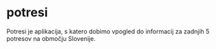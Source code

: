 # potresi
Potresi je aplikacija, s katero dobimo vpogled do informacij za zadnjih 5 potresov na območju Slovenije.
